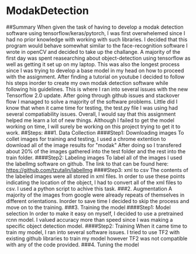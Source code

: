 # ModakDetection

##Summary
When given the task of having to develop a modak detection software using tensorflow/keras/pytorch, I was first overwhelemed since I had no prior knowledge with working with such libraries. I decided that this program would behave somewhat similar to the face-recognition software I wrote in openCV and decided to take up the challange. A majority of the first day was spent reasearching about object-detection using tensorflow as well as getting it set up on my laptop. This was also the longest process since I was trying to develop a base model in my head on how to proceed with the assignment. After finding a tutorial on youtube I decided to follow his steps inorder to create my own modak detection software while following his guidelines. This is where I ran into several issues with the new Tensorflow 2.0 update. After going through github issues and stackover flow I managed to solve a majority of the software problems. Little did I know that when it came time for testing, the test.py file I was using had several compatiability issues. Overall, I would say that this assignment helped me learn a lot of new things. Although I failed to get the model working on time, I will surely be working on this project trying to get it to work.
##Steps:
###1. Data Collection
####Step1: Downloading images
To collet images for training and testing, I used a chrome extention to download all of the image results for "modak"
After doing so I transfered about 20% of the images gathered into the test folder and the rest into the train folder.
####Step2: Labeling images
To label all of the images I used the labelImg software on github. The link to that can be found here: https://github.com/tzutalin/labelImg
####Step3: xml to csv
The contents of the labeled images were all stored in xml files. In order to use these points indicating the location of the object, I had to convert all of the xml files to csv. I used a python script to achive this task.
###2. Augmentation
A majority of the images from google were already repeats of themselves in different orientations. Inorder to save time I decided to skip the process and move on to the training.
###3. Training the model
####Step1: Model selection
In order to make it easy on myself, I decided to use a pretrained rcnn model. I valued accuracy more than speed since I was making a specific object detection model.
####Step2: Training
When it came time to train my model, I ran into several software issues. I tried to use TF2 with existing github libraries to train my model however TF2 was not compatible with any of the code provided. 
###4. Tuning the model